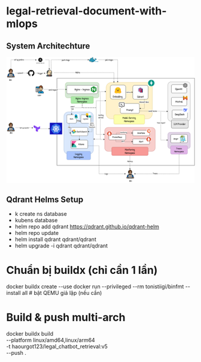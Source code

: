 # legal-retrieval-document-with-mlops



## System Architechture
![Alt text](imgs/MLOPS.drawio.png)



## Qdrant Helms Setup

- k create ns database
- kubens database
- helm repo add qdrant https://qdrant.github.io/qdrant-helm
- helm repo update
- helm install qdrant qdrant/qdrant
- helm upgrade -i qdrant qdrant/qdrant


# Chuẩn bị buildx (chỉ cần 1 lần)
docker buildx create --use
docker run --privileged --rm tonistiigi/binfmt --install all   # bật QEMU giả lập (nếu cần)

# Build & push multi-arch
docker buildx build \
  --platform linux/amd64,linux/arm64 \
  -t haourgot123/legal_chatbot_retrieval:v5 \
  --push .
